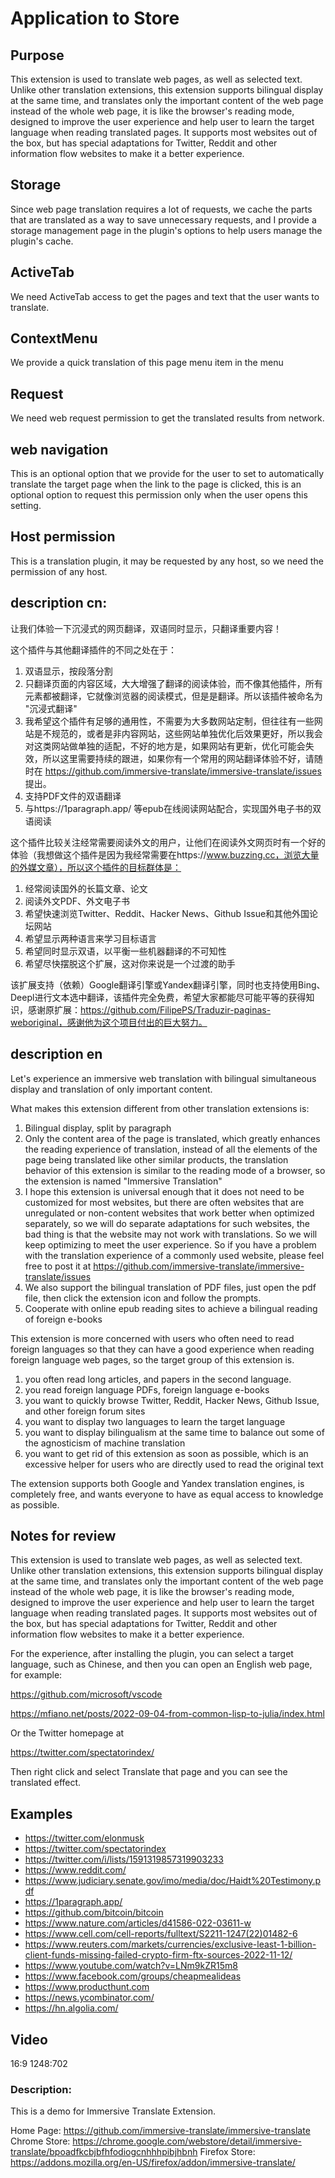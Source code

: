 # Application to Store





## Purpose

This extension is used to translate web pages, as well as selected text. Unlike other translation extensions, this extension supports bilingual display at the same time, and translates only the important content of the web page instead of the whole web page, it is like the browser's reading mode, designed to improve the user experience and help user to learn the target language when reading translated pages. It supports most websites out of the box, but has special adaptations for Twitter, Reddit and other information flow websites to make it a better experience.


## Storage

Since web page translation requires a lot of requests, we cache the parts that are translated as a way to save unnecessary requests, and I provide a storage management page in the plugin's options to help users manage the plugin's cache.


## ActiveTab

We need ActiveTab access to get the pages and text that the user wants to translate.

## ContextMenu

We provide a quick translation of this page menu item in the menu

## Request

We need web request permission to get the translated results from network.


## web navigation

This is an optional option that we provide for the user to set to automatically translate the target page when the link to the page is clicked, this is an optional option to request this permission only when the user opens this setting.


## Host permission

This is a translation plugin, it may be requested by any host, so we need the permission of any host.


## description cn:

让我们体验一下沉浸式的网页翻译，双语同时显示，只翻译重要内容！

这个插件与其他翻译插件的不同之处在于：

1. 双语显示，按段落分割
2. 只翻译页面的内容区域，大大增强了翻译的阅读体验，而不像其他插件，所有元素都被翻译，它就像浏览器的阅读模式，但是是翻译。所以该插件被命名为 "沉浸式翻译"
3. 我希望这个插件有足够的通用性，不需要为大多数网站定制，但往往有一些网站是不规范的，或者是非内容网站，这些网站单独优化后效果更好，所以我会对这类网站做单独的适配，不好的地方是，如果网站有更新，优化可能会失效，所以这里需要持续的跟进，如果你有一个常用的网站翻译体验不好，请随时在 https://github.com/immersive-translate/immersive-translate/issues 提出。
4. 支持PDF文件的双语翻译
5. 与https://1paragraph.app/ 等epub在线阅读网站配合，实现国外电子书的双语阅读

这个插件比较关注经常需要阅读外文的用户，让他们在阅读外文网页时有一个好的体验（我想做这个插件是因为我经常需要在https://www.buzzing.cc，浏览大量的外媒文章），所以这个插件的目标群体是：

1. 经常阅读国外的长篇文章、论文
2. 阅读外文PDF、外文电子书
3. 希望快速浏览Twitter、Reddit、Hacker News、Github Issue和其他外国论坛网站
4. 希望显示两种语言来学习目标语言
5. 希望同时显示双语，以平衡一些机器翻译的不可知性
6. 希望尽快摆脱这个扩展，这对你来说是一个过渡的助手

该扩展支持（依赖）Google翻译引擎或Yandex翻译引擎，同时也支持使用Bing、Deepl进行文本选中翻译，该插件完全免费，希望大家都能尽可能平等的获得知识，感谢原扩展：https://github.com/FilipePS/Traduzir-paginas-weboriginal，感谢他为这个项目付出的巨大努力。


## description en

Let's experience an immersive web translation with bilingual simultaneous display and translation of only important content.

What makes this extension different from other translation extensions is:

1. Bilingual display, split by paragraph
2. Only the content area of the page is translated, which greatly enhances the reading experience of translation, instead of all the elements of the page being translated like other similar products, the translation behavior of this extension is similar to the reading mode of a browser, so the extension is named "Immersive Translation"
3. I hope this extension is universal enough that it does not need to be customized for most websites, but there are often websites that are unregulated or non-content websites that work better when optimized separately, so we will do separate adaptations for such websites, the bad thing is that the website may not work with translations. So we will keep optimizing to meet the user experience. So if you have a problem with the translation experience of a commonly used website, please feel free to post it at https://github.com/immersive-translate/immersive-translate/issues
4. We also support the bilingual translation of PDF files, just open the pdf file, then click the extension icon and follow the prompts.
5. Cooperate with online epub reading sites to achieve a bilingual reading of foreign e-books

This extension is more concerned with users who often need to read foreign languages so that they can have a good experience when reading foreign language web pages, so the target group of this extension is.

1. you often read long articles, and papers in the second language.
2. you read foreign language PDFs, foreign language e-books
3. you want to quickly browse Twitter, Reddit, Hacker News, Github Issue, and other foreign forum sites
4. you want to display two languages to learn the target language
5. you want to display bilingualism at the same time to balance out some of the agnosticism of machine translation
6. you want to get rid of this extension as soon as possible, which is an excessive helper for users who are directly used to read the original text

The extension supports both Google and Yandex translation engines, is completely free, and wants everyone to have as equal access to knowledge as possible.

## Notes for review


This extension is used to translate web pages, as well as selected text. Unlike other translation extensions, this extension supports bilingual display at the same time, and translates only the important content of the web page instead of the whole web page, it is like the browser's reading mode, designed to improve the user experience and help user to learn the target language when reading translated pages. It supports most websites out of the box, but has special adaptations for Twitter, Reddit and other information flow websites to make it a better experience.

For the experience, after installing the plugin, you can select a target language, such as Chinese, and then you can open an English web page, for example:

https://github.com/microsoft/vscode

https://mfiano.net/posts/2022-09-04-from-common-lisp-to-julia/index.html

Or the Twitter homepage at

https://twitter.com/spectatorindex/

Then right click and select Translate that page and you can see the translated effect.





## Examples

- <https://twitter.com/elonmusk>
- <https://twitter.com/spectatorindex>
- <https://twitter.com/i/lists/1591319857319903233>
- <https://www.reddit.com/>
- <https://www.judiciary.senate.gov/imo/media/doc/Haidt%20Testimony.pdf>
- <https://1paragraph.app/>
- <https://github.com/bitcoin/bitcoin>
- <https://www.nature.com/articles/d41586-022-03611-w>
- <https://www.cell.com/cell-reports/fulltext/S2211-1247(22)01482-6>
- <https://www.reuters.com/markets/currencies/exclusive-least-1-billion-client-funds-missing-failed-crypto-firm-ftx-sources-2022-11-12/>
- <https://www.youtube.com/watch?v=LNm9kZR15m8>
- <https://www.facebook.com/groups/cheapmealideas>
- <https://www.producthunt.com>
- <https://news.ycombinator.com/>
- <https://hn.algolia.com/>


## Video

16:9 1248:702


### Description: 


This is a demo for Immersive Translate Extension.

Home Page: https://github.com/immersive-translate/immersive-translate
Chrome Store: https://chrome.google.com/webstore/detail/immersive-translate/bpoadfkcbjbfhfodiogcnhhhpibjhbnh
Firefox Store: https://addons.mozilla.org/en-US/firefox/addon/immersive-translate/


